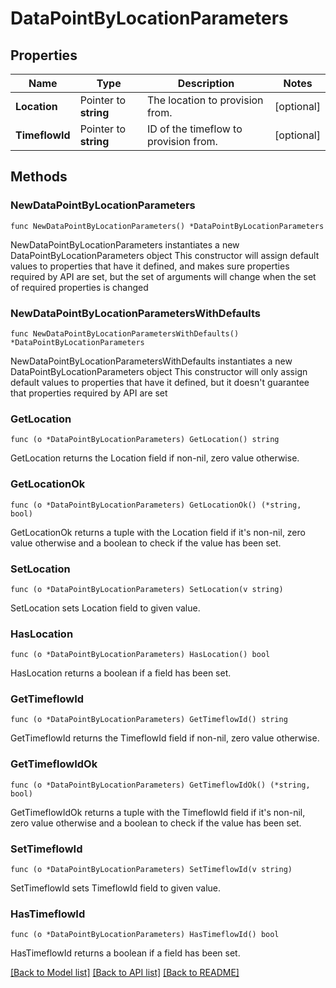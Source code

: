 # DataPointByLocationParameters

## Properties

Name | Type | Description | Notes
------------ | ------------- | ------------- | -------------
**Location** | Pointer to **string** | The location to provision from. | [optional] 
**TimeflowId** | Pointer to **string** | ID of the timeflow to provision from. | [optional] 

## Methods

### NewDataPointByLocationParameters

`func NewDataPointByLocationParameters() *DataPointByLocationParameters`

NewDataPointByLocationParameters instantiates a new DataPointByLocationParameters object
This constructor will assign default values to properties that have it defined,
and makes sure properties required by API are set, but the set of arguments
will change when the set of required properties is changed

### NewDataPointByLocationParametersWithDefaults

`func NewDataPointByLocationParametersWithDefaults() *DataPointByLocationParameters`

NewDataPointByLocationParametersWithDefaults instantiates a new DataPointByLocationParameters object
This constructor will only assign default values to properties that have it defined,
but it doesn't guarantee that properties required by API are set

### GetLocation

`func (o *DataPointByLocationParameters) GetLocation() string`

GetLocation returns the Location field if non-nil, zero value otherwise.

### GetLocationOk

`func (o *DataPointByLocationParameters) GetLocationOk() (*string, bool)`

GetLocationOk returns a tuple with the Location field if it's non-nil, zero value otherwise
and a boolean to check if the value has been set.

### SetLocation

`func (o *DataPointByLocationParameters) SetLocation(v string)`

SetLocation sets Location field to given value.

### HasLocation

`func (o *DataPointByLocationParameters) HasLocation() bool`

HasLocation returns a boolean if a field has been set.

### GetTimeflowId

`func (o *DataPointByLocationParameters) GetTimeflowId() string`

GetTimeflowId returns the TimeflowId field if non-nil, zero value otherwise.

### GetTimeflowIdOk

`func (o *DataPointByLocationParameters) GetTimeflowIdOk() (*string, bool)`

GetTimeflowIdOk returns a tuple with the TimeflowId field if it's non-nil, zero value otherwise
and a boolean to check if the value has been set.

### SetTimeflowId

`func (o *DataPointByLocationParameters) SetTimeflowId(v string)`

SetTimeflowId sets TimeflowId field to given value.

### HasTimeflowId

`func (o *DataPointByLocationParameters) HasTimeflowId() bool`

HasTimeflowId returns a boolean if a field has been set.


[[Back to Model list]](../README.md#documentation-for-models) [[Back to API list]](../README.md#documentation-for-api-endpoints) [[Back to README]](../README.md)


